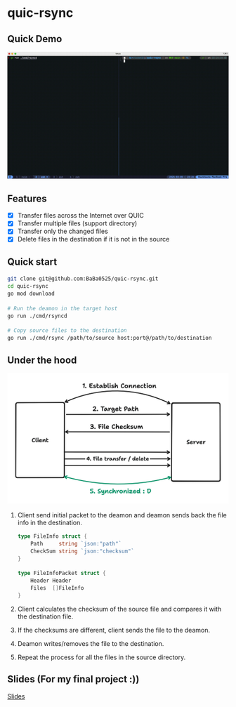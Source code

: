 # quic-rsync

## Quick Demo

![quic-rsync-demo](./docs/demo.gif)

## Features

- [x] Transfer files across the Internet over QUIC
- [x] Transfer multiple files (support directory)
- [x] Transfer only the changed files
- [x] Delete files in the destination if it is not in the source

## Quick start

```bash
git clone git@github.com:BaBa0525/quic-rsync.git
cd quic-rsync
go mod download

# Run the deamon in the target host
go run ./cmd/rsyncd

# Copy source files to the destination
go run ./cmd/rsync /path/to/source host:port@/path/to/destination
```

## Under the hood

![flow](./docs/flow.png)

1. Client send initial packet to the deamon and deamon sends back the file info in the destination.

   ```go
   type FileInfo struct {
       Path     string `json:"path"`
       CheckSum string `json:"checksum"`
   }

   type FileInfoPacket struct {
       Header Header
       Files  []FileInfo
   }
   ```

2. Client calculates the checksum of the source file and compares it with the destination file.

3. If the checksums are different, client sends the file to the deamon.

4. Deamon writes/removes the file to the destination.

5. Repeat the process for all the files in the source directory.

## Slides (For my final project :))

[Slides](https://www.canva.com/design/DAFlorTVR0U/EqRAEtoupxw5DsNhEJUd0A/edit?utm_content=DAFlorTVR0U&utm_campaign=designshare&utm_medium=link2&utm_source=sharebutton)

